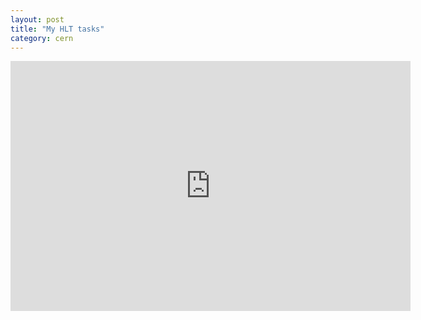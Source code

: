 ```yaml
---
layout: post
title: "My HLT tasks"
category: cern
---
```

<iframe width="640" height="400" frameborder="0" src="http://www.mindmeister.com/maps/public_map_shell/126458478/hlt-tasks?width=640&height=400&z=1.0&live_update=1&no_logo=1" scrolling="no" style="overflow:hidden"></iframe>


